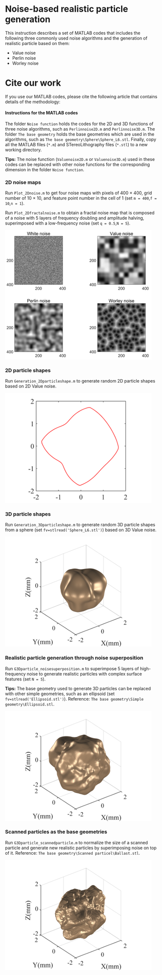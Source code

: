# Noise-based realistic particle generation

This instruction describes a set of MATLAB codes that includes the following three commonly used noise algorithms and the generation of realistic particle based on them:

- Value noise
- Perlin noise
- Worley noise

# Cite our work

If you use our MATLAB codes, please cite the following article that contains details of the methodology:


#### Instructions for the MATLAB codes

The folder `Noise function` holds the codes for the 2D and 3D functions of three noise algorithms, such as `Perlinnoise2D.m` and `Perlinnoise3D.m`. The folder `The base geometry` holds the base geometries which are used in the algorithms, such as `The base geometry\Sphere\Sphere_L6.stl`. Finally, copy all the MATLAB files (`*.m`) and STereoLithography files (`*.stl`) to a new working directory.

**Tips:** The noise function (`Valuenoise2D.m` or `Valuenoise3D.m`) used in these codes can be replaced with other noise functions for the corresponding dimension in the folder `Noise function`.

### 2D noise maps

Run `Plot_2Dnoise.m` to get four noise maps with pixels of 400 × 400, grid number of 10 × 10, and feature point number in the cell of 1 (set `m = 400`,`f = 10`,`n = 1`).

Run `Plot_2Dfractalnoise.m` to obtain a fractal noise map that is composed of a noise with 5 layers of frequency doubling and amplitude halving, superimposed with a low-frequency noise (set `q = 0.5`,`N = 5`).

<img title="Four noise maps" src="Example_figures/Example_four%20noise%20maps.png" alt="Four noise maps" data-align="center" width="480">

### 2D particle shapes

Run `Generation_2Dparticleshape.m` to generate random 2D particle shapes based on 2D Value noise.

<img title="2D particle shape" src="Example_figures/Example_2Dparticle%20shape.png" alt="2D particle shape" data-align="center" width="480">

### 3D particle shapes

Run `Generation_3Dparticleshape.m` to generate random 3D particle shapes from a sphere (set `fv=stlread('Sphere_L6.stl')`) based on 3D Value noise.

<img title="3D particle shape" src="Example_figures/Example_3Dparticle%20shape.png" alt="3D particle shape" data-align="center" width="480">

### Realistic particle generation through noise superposition

Run `G3Dparticle_noisesuperposition.m` to superimpose 5 layers of high-frequency noise to generate realistic particles with complex surface features (set `N = 5`).

**Tips:** The base geometry used to generate 3D particles can be replaced with other simple geometries, such as an ellipsoid (set `fv=stlread('Ellipsoid.stl')`). Reference: `The base geometry\Simple geometry\Ellipsoid.stl`.

<img title="Particle generation through noise superposition" src="Example_figures/Example_3Dparticle%20noisesuperposition.png" alt="Particle generation through noise superposition" data-align="center" width="480">

### Scanned particles as the base geometries

Run `G3Dparticle_scannedparticle.m` to normalize the size of a scanned particle and generate new realistic particles by superimposing noise on top of it. Reference: `The base geometry\Scanned particel\Ballast.stl`.

<img title="Scanned particles as the base geometries" src="Example_figures/Example_3Dparticle%20scanned.png" alt="Scanned particles as the base geometries" data-align="center" width="480">
